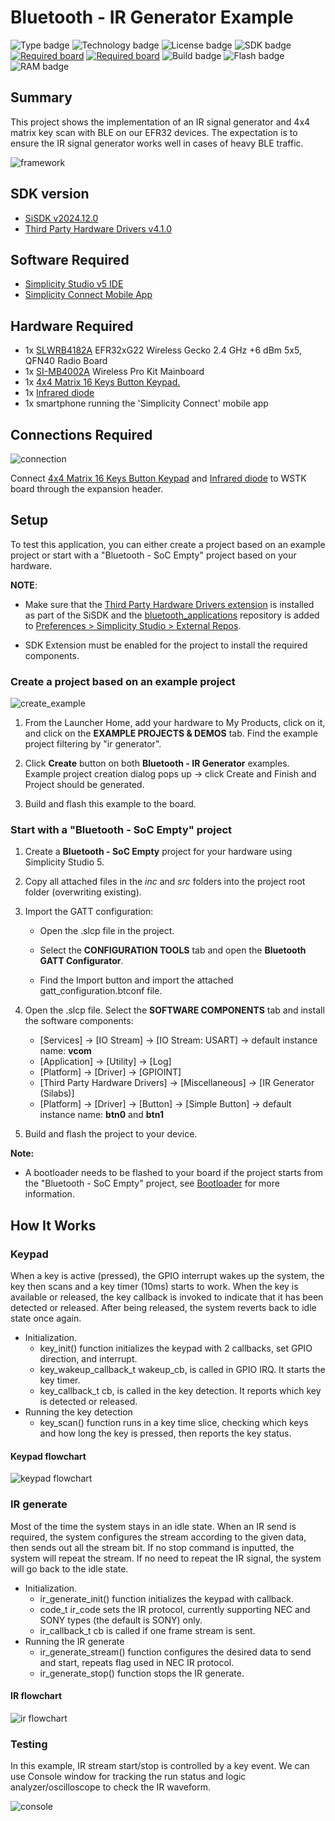 # Bluetooth - IR Generator Example #

![Type badge](https://img.shields.io/badge/Type-Virtual%20Application-green)
![Technology badge](https://img.shields.io/badge/Technology-Bluetooth-green)
![License badge](https://img.shields.io/badge/License-Zlib-green)
![SDK badge](https://img.shields.io/badge/SDK-v2024.12.0-green)
[![Required board](https://img.shields.io/badge/Amazon-Infrared%20diode-green)](https://www.amazon.com/Digital-Receiver-Transmitter-Arduino-Compatible/dp/B01E20VQD8/ref=sr_1_14?dchild=1&keywords=IR+receiver&qid=1591754671&s=aht&sr=1-14)
[![Required board](https://img.shields.io/badge/Amazon-4x4%20Matrix%2016%20Keys%20Button%20Keypad.-green)](https://www.amazon.com/Tegg-Matrix-Button-Arduino-Raspberry/dp/B07QKCQGXS/ref=sr_1_4?dchild=1&keywords=Key+matrix&qid=1591754882&sr=8-4)
![Build badge](https://img.shields.io/badge/Build-passing-green)
![Flash badge](https://img.shields.io/badge/Flash-197.56%20KB-blue)
![RAM badge](https://img.shields.io/badge/RAM-10.93%20KB-blue)

## Summary ##

This project shows the implementation of an IR signal generator and 4x4 matrix key scan with BLE on our EFR32 devices.
The expectation is to ensure the IR signal generator works well in cases of heavy BLE traffic.

![framework](image/framework.png)

## SDK version ##

- [SiSDK v2024.12.0](https://github.com/SiliconLabs/simplicity_sdk)
- [Third Party Hardware Drivers v4.1.0](https://github.com/SiliconLabs/third_party_hw_drivers_extension)

## Software Required ##

- [Simplicity Studio v5 IDE](https://www.silabs.com/developers/simplicity-studio)
- [Simplicity Connect Mobile App](https://www.silabs.com/developer-tools/simplicity-connect-mobile-app)

## Hardware Required ##

- 1x [SLWRB4182A](https://www.silabs.com/development-tools/wireless/slwrb4182a-efr32xg22-wireless-gecko-radio-board) EFR32xG22 Wireless Gecko 2.4 GHz +6 dBm 5x5, QFN40 Radio Board
- 1x [SI-MB4002A](https://www.silabs.com/development-tools/wireless/wireless-pro-kit-mainboard) Wireless Pro Kit Mainboard
- 1x [4x4 Matrix 16 Keys Button Keypad.](https://www.amazon.com/Tegg-Matrix-Button-Arduino-Raspberry/dp/B07QKCQGXS/ref=sr_1_4?dchild=1&keywords=Key+matrix&qid=1591754882&sr=8-4)
- 1x [Infrared diode](https://www.amazon.com/Digital-Receiver-Transmitter-Arduino-Compatible/dp/B01E20VQD8/ref=sr_1_14?dchild=1&keywords=IR+receiver&qid=1591754671&s=aht&sr=1-14)
- 1x smartphone running the 'Simplicity Connect' mobile app

## Connections Required ##

![connection](image/hardware_connection.png)

Connect [4x4 Matrix 16 Keys Button Keypad](https://www.amazon.com/Tegg-Matrix-Button-Arduino-Raspberry/dp/B07QKCQGXS/ref=sr_1_4?dchild=1&keywords=Key+matrix&qid=1591754882&sr=8-4) and [Infrared diode](https://www.amazon.com/Digital-Receiver-Transmitter-Arduino-Compatible/dp/B01E20VQD8/ref=sr_1_14?dchild=1&keywords=IR+receiver&qid=1591754671&s=aht&sr=1-14) to WSTK board through the expansion header.

## Setup ##

To test this application, you can either create a project based on an example project or start with a "Bluetooth - SoC Empty" project based on your hardware.

**NOTE**:

- Make sure that the [Third Party Hardware Drivers extension](https://github.com/SiliconLabs/third_party_hw_drivers_extension) is installed as part of the SiSDK and the [bluetooth_applications](https://github.com/SiliconLabs/bluetooth_applications) repository is added to [Preferences > Simplicity Studio > External Repos](https://docs.silabs.com/simplicity-studio-5-users-guide/latest/ss-5-users-guide-about-the-launcher/welcome-and-device-tabs).

- SDK Extension must be enabled for the project to install the required components.

### Create a project based on an example project ###

![create_example](image/create_example.png)

1. From the Launcher Home, add your hardware to My Products, click on it, and click on the **EXAMPLE PROJECTS & DEMOS** tab. Find the example project filtering by "ir generator".

2. Click **Create** button on both **Bluetooth - IR Generator** examples. Example project creation dialog pops up -> click Create and Finish and Project should be generated.

3. Build and flash this example to the board.

### Start with a "Bluetooth - SoC Empty" project ###

1. Create a **Bluetooth - SoC Empty** project for your hardware using Simplicity Studio 5.

2. Copy all attached files in the *inc* and *src* folders into the project root folder (overwriting existing).

3. Import the GATT configuration:

    - Open the .slcp file in the project.

    - Select the **CONFIGURATION TOOLS** tab and open the **Bluetooth GATT Configurator**.

    - Find the Import button and import the attached gatt_configuration.btconf file.

4. Open the .slcp file. Select the **SOFTWARE COMPONENTS** tab and install the software components:
    - [Services] → [IO Stream] → [IO Stream: USART] → default instance name: **vcom**
    - [Application] → [Utility] → [Log]
    - [Platform] → [Driver] → [GPIOINT]
    - [Third Party Hardware Drivers] → [Miscellaneous] → [IR Generator (Silabs)]
    - [Platform] → [Driver] → [Button] → [Simple Button] → default instance name: **btn0** and **btn1**

5. Build and flash the project to your device.

**Note:**

- A bootloader needs to be flashed to your board if the project starts from the "Bluetooth - SoC Empty" project, see [Bootloader](https://github.com/SiliconLabs/bluetooth_applications/blob/master/README.md#bootloader) for more information.

## How It Works ##

### Keypad ###

When a key is active (pressed), the GPIO interrupt wakes up the system, the key then scans and a key timer (10ms) starts to work. When the key is available or released, the key callback is invoked to indicate that it has been detected or released. After being released, the system reverts back to idle state once again.

- Initialization.
  - key_init() function initializes the keypad with 2 callbacks, set GPIO direction, and interrupt.
  - key_wakeup_callback_t wakeup_cb, is called in GPIO IRQ. It starts the key timer.
  - key_callback_t cb, is called in the key detection. It reports which key is detected or released.
- Running the key detection
  - key_scan() function runs in a key time slice, checking which keys and how long the key is pressed, then reports the key status.

#### Keypad flowchart ###

![keypad flowchart](image/keypad.png)

### IR generate ###

Most of the time the system stays in an idle state. When an IR send is required, the system configures the stream according to the given data, then sends out all the stream bit. If no stop command is inputted, the system will repeat the stream. If no need to repeat the IR signal, the system will go back to the idle state.

- Initialization.
  - ir_generate_init() function initializes the keypad with callback.
  - code_t ir_code sets the IR protocol, currently supporting NEC and SONY types (the default is SONY) only.
  - ir_callback_t cb is called if one frame stream is sent.
- Running the IR generate
  - ir_generate_stream() function configures the desired data to send and start, repeats flag used in NEC IR protocol.
  - ir_generate_stop() function stops the IR generate.

#### IR flowchart ####

![ir flowchart](image/ir.png)

### Testing ###

In this example, IR stream start/stop is controlled by a key event. We can use Console window for tracking the run status and logic analyzer/oscilloscope to check the IR waveform.

![console](image/console.png)
